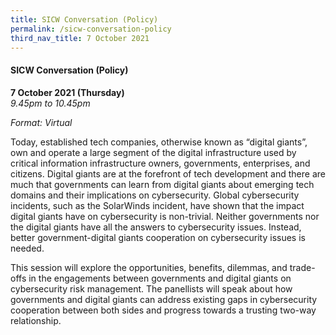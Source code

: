 ```yaml
---
title: SICW Conversation (Policy)
permalink: /sicw-conversation-policy
third_nav_title: 7 October 2021
---
```

#### **SICW Conversation (Policy)**

**7 October 2021 (Thursday)**  
*9.45pm to 10.45pm*

*Format: Virtual*

Today, established tech companies, otherwise known as “digital giants”, own and operate a large segment of the digital infrastructure used by critical information infrastructure owners, governments, enterprises, and citizens. Digital giants are at the forefront of tech development and there are much that governments can learn from digital giants about emerging tech domains and their implications on cybersecurity. Global cybersecurity incidents, such as the SolarWinds incident, have shown that the impact digital giants have on cybersecurity is non-trivial. Neither governments nor the digital giants have all the answers to cybersecurity issues. Instead, better government-digital giants cooperation on cybersecurity issues is needed. 

This session will explore the opportunities, benefits, dilemmas, and trade-offs in the engagements between governments and digital giants on cybersecurity risk management. The panellists will speak about how governments and digital giants can address existing gaps in cybersecurity cooperation between both sides and progress towards a trusting two-way relationship.